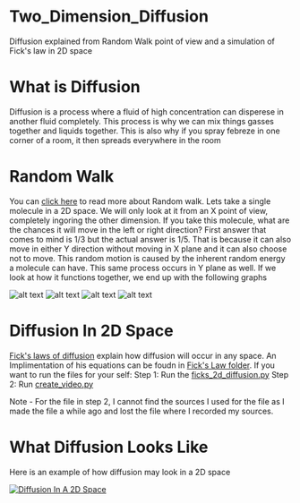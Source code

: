 # Two_Dimension_Diffusion
Diffusion explained from Random Walk point of view and a simulation of Fick's law in 2D space

# What is Diffusion
Diffusion is a process where a fluid of high concentration can disperese in another fluid completely. 
This process is why we can mix things gasses together and liquids together. This is also why if you spray febreze in one corner of a room, it then spreads everywhere in the room


# Random Walk
You can [click here](https://en.wikipedia.org/wiki/Random_walk) to read more about Random walk. Lets take a single molecule in a 2D space. We will only look at it from  an X point of view, completely ingoring the other dimension. 
If you take this molecule, what are the chances it will move in the left or right direction? 
First answer that comes to mind is 1/3 but the actual answer is 1/5. That is because it can also move in either Y direction without moving in X plane and it can also choose not to move. 
This random motion is caused by the inherent random energy a molecule can have. 
This same process occurs in Y plane as well. 
If we look at how it functions together, we end up with the following graphs

![alt text](https://github.com/agosh-saini/Two_Dimension_Diffusion/blob/master/Random_walk/10000_molecules_after_1_movements.png?raw=true)
![alt text](https://github.com/agosh-saini/Two_Dimension_Diffusion/blob/master/Random_walk/10000_molecules_after_10_movements.png?raw=true)
![alt text](https://github.com/agosh-saini/Two_Dimension_Diffusion/blob/master/Random_walk/10000_molecules_after_100_movements.png?raw=true)
![alt text](https://github.com/agosh-saini/Two_Dimension_Diffusion/blob/master/Random_walk/10000_molecules_after_1000_movements.png?raw=true)

# Diffusion In 2D Space
[Fick's laws of diffusion](https://www.google.com) explain how diffusion will occur in any space. An Implimentation of his equations can be foudn in [Fick's Law folder](https://github.com/agosh-saini/Two_Dimension_-Diffusion-/tree/master/Ficks_law_Diffusion). 
If you want to run the files for your self:
Step 1: Run the [ficks_2d_diffusion.py](https://github.com/agosh-saini/Two_Dimension_Diffusion/blob/master/Ficks_law_Diffusion/ficks_2d_diffusion.py) 
Step 2: Run [create_video.py](https://github.com/agosh-saini/Two_Dimension_Diffusion/blob/master/Ficks_law_Diffusion/create_video.py)

Note - For the file in step 2, I cannot find the sources I used for the file as I made the file a while ago and lost the file where I recorded my sources. 

# What Diffusion Looks Like
Here is an example of how diffusion may look in a 2D space

[![Diffusion In A 2D Space](https://img.youtube.com/vi/Ww4VwPqWFYc/0.jpg)](https://www.youtube.com/watch?v=Ww4VwPqWFYc "Diffusion In A 2D Space")
